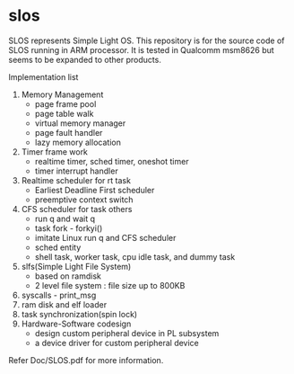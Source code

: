 # slos
SLOS represents Simple Light OS. 
This repository is for the source code of SLOS running in ARM processor. 
It is tested in Qualcomm msm8626 but seems to be expanded to other products.

Implementation list 

1. Memory Management 
   - page frame pool
   - page table walk
   - virtual memory manager
   - page fault handler
   - lazy memory allocation
2. Timer frame work
   - realtime timer, sched timer, oneshot timer
   - timer interrupt handler
3. Realtime scheduler for rt task
   - Earliest Deadline First scheduler
   - preemptive context switch
4. CFS scheduler for task others
   - run q and wait q
   - task fork - forkyi()
   - imitate Linux run q and CFS scheduler 
   - sched entity
   - shell task, worker task, cpu idle task, and dummy task
5. slfs(Simple Light File System) 
   - based on ramdisk
   - 2 level file system : file size up to 800KB
6. syscalls - print_msg
7. ram disk and elf loader 
8. task synchronization(spin lock)
9. Hardware-Software codesign
   - design custom peripheral device in PL subsystem
   - a device driver for custom peripheral device

Refer Doc/SLOS.pdf for more information.
